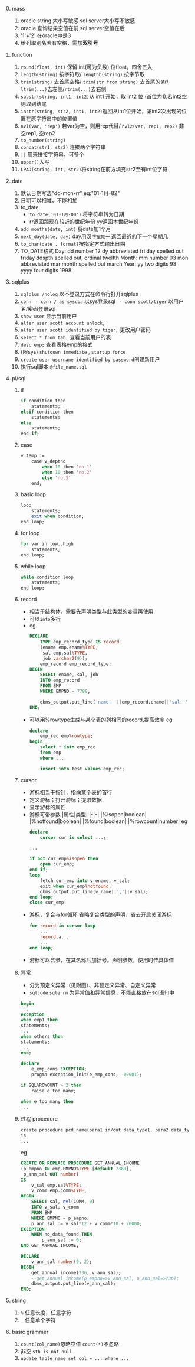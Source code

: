 0. mass
    1. oracle string 大小写敏感 sql server大小写不敏感
    2. oracle 查询结果空值在前 sql server空值在后
    3. '1'+'2' 在oracle中是3
    4. 给列取别名若有空格，需加**双引号**
1. function
    1. `round(float, int)` 保留 int(可为负数) 位float，四舍五入
    2. `length(string)` 按字符取/ `lengthb(string)` 按字节取
    3. `trim(string)` 去首尾空格/ `trim(str from string)` 去首尾的str/ `ltrim(...)`去左侧/`rtrim(...)`去右侧
    4. `substr(string, int1, int2)`从 int1 开始，取 int2 位 (首位为1),若int2空则取到结尾
    5. `instr(string, str2, int1, int2)`返回从int1位开始，第int2次出现的位置在原字符串中的位置值
    6. `nvl(var, 'rep')` 若var为空，则用rep代替/ `nvl2(var, rep1, rep2)` 非空rep1, 空rep2
    7. `to_number(string)`
    8. `concat(str1, str2)` 连接两个字符串
    9. `||` 用来拼接字符串，可多个
    10. `upper()`大写
    11. `LPAD(string, int, str2)`将string在前方填充str2至有int位字符
2. date
    1. 默认日期写法"dd-mon-rr" eg:"01-1月-82"
    2. 日期可以相减，不能相加
    3. to_date
        - `to_date('01-1月-00')` 将字符串转为日期
        - rr返回距现在较近的世纪年份 yy返回本世纪年份
    4. `add_months(date, int)` 将date加1个月
    5. `next_day(date, day)` day用汉字`星期一` 返回最近的下一个星期几
    6. `to_char(date , format)`按指定方式输出日期
    7. TO_DATE格式 
        Day: 
        dd number 12 
        dy abbreviated fri 
        day spelled out friday 
        ddspth spelled out, ordinal twelfth 
        Month: 
        mm number 03 
        mon abbreviated mar 
        month spelled out march 
        Year: 
        yy two digits 98 
        yyyy four digits 1998 
3. sqlplus
    1. `sqlplus /nolog` 以不登录方式在命令行打开sqlplus
    2. `conn`
       ` - conn / as sysdba` 以sys登录sql
       ` - conn scott/tiger` 以用户名/密码登录sql
    3. `show user` 显示当前用户
    4. `alter user scott account unlock;` 
    5. `alter user scott identified by tiger;` 更改用户密码
    6. `select * from tab;` 查看当前用户的表
    7. `desc emp;` 查看表格emp的格式
    8. (限sys) `shutdown immediate` , `startup force`
    9. `create user username identified by password`创建新用户
    10. 执行sql脚本 `@file_name.sql`
4. pl/sql
    1. if
        ```pl
        if condition then
            statements;
        elsif condition then
            statements;
        else
            statements;
        end if;
        ```
    2. case
        ```pl
        v_temp :=
            case v_deptno
                when 10 then 'no.1'
                when 10 then 'no.2'
                else 'no.3'
            end;
        ```
    3. basic loop
        ```pl
        loop
            statements;
            exit when condition;
        end loop;
        ```
    4. for loop
        ```pl
        for var in low..high
            statements;
        end loop;
        ```
    5. while loop
        ```pl
        while condition loop
            statements;
        end loop;
        ```
    6. record
        - 相当于结构体，需要先声明类型与此类型的变量再使用
        - 可以`into`多行
        - eg
            ```sql
            DECLARE
            	TYPE emp_record_type IS record
            	(ename emp.ename%TYPE,
            	 sal emp.sal%TYPE,
            	 job varchar2(9));
            	emp_record emp_record_type;
            BEGIN
            	SELECT ename, sal, job
            	INTO emp_record
            	FROM EMP
            	WHERE EMPNO = 7788;

            	dbms_output.put_line('name: '||emp_record.ename||'sal: '||          emp_record.sal);
            END;

            ```
        - 可以用%rowtype生成与某个表的列相同的record,提高效率
            eg
            ```sql
            declare
                emp_rec emp%rowtype;
            begin
                select * into emp_rec
                from emp
                where ...

                insert into test values emp_rec;
            ```
    8. cursor
        - 游标相当于指针，指向某个表的首行
        - 定义游标；打开游标；提取数据
        - 显示游标的属性
        - 游标可带参数
            |属性|类型|
            |-|-|
            |%isopen|boolean|
            |%notfound|boolean|
            |%found|boolean|
            |%rowcount|number|
            eg
            ```sql
            declare
                cursor cur is select ...;

            ...

            if not cur_emp%isopen then
                open cur_emp;
            end if;
            loop
                fetch cur_emp into v_ename, v_sal;
                exit when cur_emp%notfound;
                dbms_output.put_line(v_name||','||v_sal);
            end loop;
            close cur_emp;
            ```
        - 游标，复合与for循环
            省略复合类型的声明，省去开启关闭游标
            ```sql
            for record in cursor loop
                ...
                record.a...
                ...
            end loop;
            ```
        - 游标可以含参，在其名称后加括号。声明参数，使用时传具体值
    9. 异常
        - 分为预定义异常（见附图）、非预定义异常、自定义异常
        - `sqlcode` `sqlerrm` 为异常值和异常信息，不能直接放在sql语句中
        ```sql
        begin
        ...
        exception
        when exp1 then
        statements;
        ...
        when others then
        statements;
        ...
        end;
        ```
        
        ```sql
        declare
            e_emp_cons EXCEPTION;
            progma exception_init(e_emp_cons, -00001);
        ``` 

        ```sql
        if SQL%ROWOUNT > 2 then
            raise e_too_many;

        when e_too_many then
        ...
        ```
    10. 过程 procedure
        ```pl
        create procedure pcd_name(para1 in/out data_type1, para2 data_type2...)
        is
        ...
        ```

        eg
        ```sql
        CREATE OR REPLACE PROCEDURE GET_ANNUAL_INCOME
        (p_empno IN emp.EMPNO%TYPE [default 7369],
         p_ann_sal OUT number)
        IS
        	v_sal emp.sal%TYPE;
        	v_comm emp.comm%TYPE;
        BEGIN
        	SELECT sal, nvl(COMM, 0)
        	INTO v_sal, v_comm
        	FROM EMP
        	WHERE EMPNO = p_empno;
        	p_ann_sal := v_sal*12 + v_comm*10 + 20000;
        EXCEPTION
        	WHEN no_data_found THEN
        		p_ann_sal := 0;
        END GET_ANNUAL_INCOME;

        DECLARE
        	v_ann_sal number(9, 2);
        BEGIN
        	get_annual_income(736, v_ann_sal);
            --get_annual_income(p_empno=>v_ann_sal, p_ann_sal=>736);
        	dbms_output.put_line(v_ann_sal);
        END;
        ``` 

6. string
    1. `%` 任意长度，任意字符
    2. `_` 任意单个字符

7. basic grammer
    1. `count(col_name)`忽略空值 `count(*)`不忽略
    2. 非空 `sth is not null` 
    3. `update table_name set col = ... where ...`